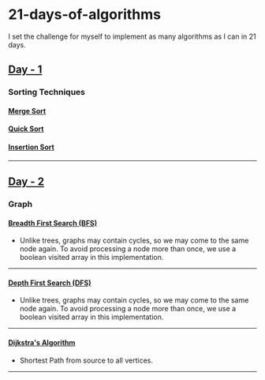 # 21-days-of-algorithms
I set the challenge for myself to implement as many algorithms as I can in 21 days.

## [Day - 1](day-1-sorting/)
### Sorting Techniques
#### [Merge Sort](day-1-sorting/merge-sort.py) 

#### [Quick Sort](day-1-sorting/quick-sort.py) 

#### [Insertion Sort](day-1-sorting/insertion-sort.py) 

---

## [Day - 2](day-2-graph/)
### Graph
#### [Breadth First Search (BFS)](day-2-graph/graph-bfs.py) 
- Unlike trees, graphs may contain cycles, so we may come to the same node again. To avoid processing a node more than once, we use a boolean visited array in this implementation.
---
#### [Depth First Search (DFS)](day-2-graph/graph-dfs.py) 
- Unlike trees, graphs may contain cycles, so we may come to the same node again. To avoid processing a node more than once, we use a boolean visited array in this implementation.
---
#### [Dijkstra's Algorithm](day-2-graph/graph-dijkstra.py) 
- Shortest Path from source to all vertices.
---